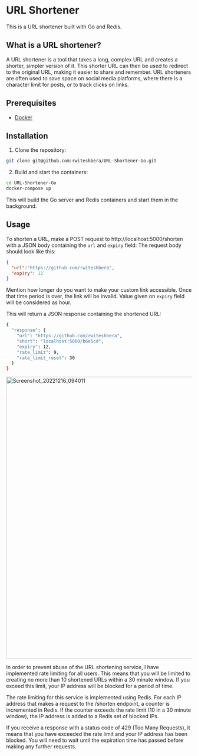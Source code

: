 # URL Shortener

This is a URL shortener built with Go and Redis.

## What is a URL shortener?

A URL shortener is a tool that takes a long, complex URL and creates a shorter, simpler version of it. This shorter URL can then be used to redirect to the original URL, making it easier to share and remember. URL shorteners are often used to save space on social media platforms, where there is a character limit for posts, or to track clicks on links.

## Prerequisites

- [Docker](https://www.docker.com/)

## Installation

1. Clone the repository:

```bash
git clone git@github.com:rwiteshbera/URL-Shortener-Go.git
```
2. Build and start the containers:
```bash
cd URL-Shortener-Go
docker-compose up
```
This will build the Go server and Redis containers and start them in the background.

## Usage
To shorten a URL, make a POST request to http://localhost:5000/shorten with a JSON body containing the `url` and `expiry` field:
The request body should look like this:
```json
{
  "url":"https://github.com/rwiteshbera",
  "expiry": 12 
}
```
Mention how longer do you want to make your custom link accessible. Once that time period is over, the link will be invalid. Value given on `expiry` field will be considered as hour.

This will return a JSON response containing the shortened URL:
```bash
{
  "response": {
    "url": "https://github.com/rwiteshbera",
    "short": "localhost:5000/b6e5cd",
    "expiry": 12,
    "rate_limit": 9,
    "rate_limit_reset": 30
  }
}
```

<img width="764" alt="Screenshot_20221216_094011" src="https://user-images.githubusercontent.com/73098407/208021586-c1c8aa00-b01e-40fb-b007-a6e797be6fa9.png">

In order to prevent abuse of the URL shortening service, I have implemented rate limiting for all users. This means that you will be limited to creating no more than 10 shortened URLs within a 30 minute window. If you exceed this limit, your IP address will be blocked for a period of time.

The rate limiting for this service is implemented using Redis. For each IP address that makes a request to the /shorten endpoint, a counter is incremented in Redis. If the counter exceeds the rate limit (10 in a 30 minute window), the IP address is added to a Redis set of blocked IPs.

If you receive a response with a status code of 429 (Too Many Requests), it means that you have exceeded the rate limit and your IP address has been blocked. You will need to wait until the expiration time has passed before making any further requests.
